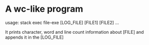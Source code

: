 # A wc-like program
usage: stack exec file-exe [LOG_FILE] [FILE1] [FILE2] ...

It prints character, word and line count information about [FILE<N>] and appends it in the [LOG_FILE]